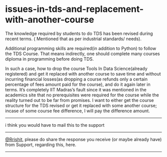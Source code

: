 # issues-in-tds-and-replacement-with-another-course

The knowledge required by students to do TDS has been revised during recent terms. ( Mentioned that as per industrial standards/ needs).

Additional programming skills are required(in addition to Python) to follow the TDS Course. That means indirectly, one should complete many courses diploma in programming before doing TDS.

In such a case, how to drop the course Tools In Data Science(already registered) and get it replaced with another course to save time and without incurring financial losses(as dropping a course refunds only a certain percentage of fees amount paid for the course), and do it again later in terms. It’s completely IIT Madras’s fault since it was mentioned in the academics site that no prerequisites were required for the course while the reality turned out to be far from promises. I want to either get the course structure for the TDS revised or get it replaced with some another course; incase of some course fee difference, I will pay the difference amount.

---

i think you would have to mail this to the support

---

[@Rrishit](/u/rrishit), please do share the response you receive (or maybe already have) from Support, regarding this, here.

---

